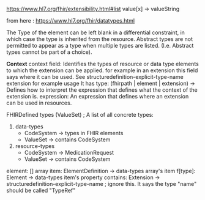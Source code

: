 https://www.hl7.org/fhir/extensibility.html#list
value[x] -> valueString

from here : https://www.hl7.org/fhir/datatypes.html

The Type of the element can be left blank in a differential constraint, in which case the type is inherited from the
resource. Abstract types are not permitted to appear as a type when multiple types are listed.  (I.e. Abstract types
cannot be part of a choice).

**Context**
context field: Identifies the types of resource or data type elements to which the extension can be applied. for example
in an extension this field says where it can be used. See structuredefinition-explicit-type-name extension for example
usage It has type: (fhirpath | element | extension) -> Defines how to interpret the expression that defines what the
context of the extension is. expression: An expression that defines where an extension can be used in resources.

FHIRDefined types (ValueSet) ; A list of all concrete types:

1. data-types
    * CodeSystem -> types in FHIR elements
    * ValueSet -> contains CodeSystem
2. resource-types
    * CodeSystem -> MedicationRequest
    * ValueSet -> contains CodeSystem

element: []                                  array item:     ElementDefinition -> data-types array's item f[type]:
Element -> data-types item's property contains:
Extension -> structuredefinition-explicit-type-name ; ignore this. It says the type "name" should be called "TypeRef"
